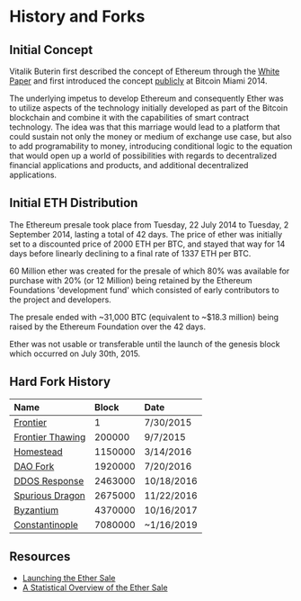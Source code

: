 # History and Forks

## Initial Concept

Vitalik Buterin first described the concept of Ethereum through the [White Paper](https://github.com/ethereum/wiki/wiki/White-Paper) and first introduced the concept [publicly](https://www.youtube.com/watch?v=l9dpjN3Mwps&t=1s) at Bitcoin Miami 2014.

The underlying impetus to develop Ethereum and consequently Ether was to utilize aspects of the technology initially developed as part of the Bitcoin blockchain and combine it with the capabilities of smart contract technology. The idea was that this marriage would lead to a platform that could sustain not only the money or medium of exchange use case, but also to add programability to money, introducing conditional logic to the equation that would open up a world of possibilities with regards to decentralized financial applications and products, and additional decentralized applications.

## Initial ETH Distribution

The Ethereum presale took place from Tuesday, 22 July 2014 to Tuesday, 2 September 2014, lasting a total of 42 days. The price of ether was initially set to a discounted price of 2000 ETH per BTC, and stayed that way for 14 days before linearly declining to a final rate of 1337 ETH per BTC.

60 Million ether was created for the presale of which 80% was available for purchase with 20% \(or 12 Million\) being retained by the Ethereum Foundations 'development fund' which consisted of early contributors to the project and developers.

The presale ended with ~31,000 BTC \(equivalent to ~$18.3 million\) being raised by the Ethereum Foundation over the 42 days.

Ether was not usable or transferable until the launch of the genesis block which occurred on July 30th, 2015.

## Hard Fork History

| Name | Block | Date |
| :--- | :--- | :--- |
| [Frontier](https://blog.ethereum.org/2015/07/30/ethereum-launches/) | 1 | 7/30/2015 |
| [Frontier Thawing](https://blog.ethereum.org/2015/08/04/the-thawing-frontier/) | 200000 | 9/7/2015 |
| [Homestead](https://blog.ethereum.org/2016/02/29/homestead-release/) | 1150000 | 3/14/2016 |
| [DAO Fork](https://blog.ethereum.org/2016/07/20/hard-fork-completed/) | 1920000 | 7/20/2016 |
| [DDOS Response](https://blog.ethereum.org/2016/10/13/announcement-imminent-hard-fork-eip150-gas-cost-changes/) | 2463000 | 10/18/2016 |
| [Spurious Dragon](https://blog.ethereum.org/2016/11/18/hard-fork-no-4-spurious-dragon/) | 2675000 | 11/22/2016 |
| [Byzantium](https://blog.ethereum.org/2017/10/12/byzantium-hf-announcement/) | 4370000 | 10/16/2017 |
| [Constantinople](https://github.com/ethereum/pm/wiki/Constantinople-Progress-Tracker) | 7080000 | ~1/16/2019 |

## Resources

* [Launching the Ether Sale](https://blog.ethereum.org/2014/07/22/launching-the-ether-sale/)
* [A Statistical Overview of the Ether Sale](https://blog.ethereum.org/2014/08/08/ether-sale-a-statistical-overview/)

